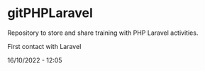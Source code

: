 # gitPHPLaravel
 Repository to store and share training with PHP Laravel activities.

First contact with Laravel

16/10/2022 - 12:05
